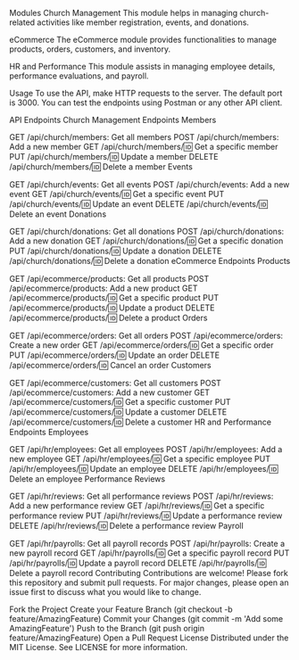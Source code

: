 Modules
Church Management
This module helps in managing church-related activities like member registration, events, and donations.

eCommerce
The eCommerce module provides functionalities to manage products, orders, customers, and inventory.

HR and Performance
This module assists in managing employee details, performance evaluations, and payroll.

Usage
To use the API, make HTTP requests to the server. The default port is 3000. You can test the endpoints using Postman or any other API client.

API Endpoints
Church Management Endpoints
Members

GET /api/church/members: Get all members
POST /api/church/members: Add a new member
GET /api/church/members/:id: Get a specific member
PUT /api/church/members/:id: Update a member
DELETE /api/church/members/:id: Delete a member
Events

GET /api/church/events: Get all events
POST /api/church/events: Add a new event
GET /api/church/events/:id: Get a specific event
PUT /api/church/events/:id: Update an event
DELETE /api/church/events/:id: Delete an event
Donations

GET /api/church/donations: Get all donations
POST /api/church/donations: Add a new donation
GET /api/church/donations/:id: Get a specific donation
PUT /api/church/donations/:id: Update a donation
DELETE /api/church/donations/:id: Delete a donation
eCommerce Endpoints
Products

GET /api/ecommerce/products: Get all products
POST /api/ecommerce/products: Add a new product
GET /api/ecommerce/products/:id: Get a specific product
PUT /api/ecommerce/products/:id: Update a product
DELETE /api/ecommerce/products/:id: Delete a product
Orders

GET /api/ecommerce/orders: Get all orders
POST /api/ecommerce/orders: Create a new order
GET /api/ecommerce/orders/:id: Get a specific order
PUT /api/ecommerce/orders/:id: Update an order
DELETE /api/ecommerce/orders/:id: Cancel an order
Customers

GET /api/ecommerce/customers: Get all customers
POST /api/ecommerce/customers: Add a new customer
GET /api/ecommerce/customers/:id: Get a specific customer
PUT /api/ecommerce/customers/:id: Update a customer
DELETE /api/ecommerce/customers/:id: Delete a customer
HR and Performance Endpoints
Employees

GET /api/hr/employees: Get all employees
POST /api/hr/employees: Add a new employee
GET /api/hr/employees/:id: Get a specific employee
PUT /api/hr/employees/:id: Update an employee
DELETE /api/hr/employees/:id: Delete an employee
Performance Reviews

GET /api/hr/reviews: Get all performance reviews
POST /api/hr/reviews: Add a new performance review
GET /api/hr/reviews/:id: Get a specific performance review
PUT /api/hr/reviews/:id: Update a performance review
DELETE /api/hr/reviews/:id: Delete a performance review
Payroll

GET /api/hr/payrolls: Get all payroll records
POST /api/hr/payrolls: Create a new payroll record
GET /api/hr/payrolls/:id: Get a specific payroll record
PUT /api/hr/payrolls/:id: Update a payroll record
DELETE /api/hr/payrolls/:id: Delete a payroll record
Contributing
Contributions are welcome! Please fork this repository and submit pull requests. For major changes, please open an issue first to discuss what you would like to change.

Fork the Project
Create your Feature Branch (git checkout -b feature/AmazingFeature)
Commit your Changes (git commit -m 'Add some AmazingFeature')
Push to the Branch (git push origin feature/AmazingFeature)
Open a Pull Request
License
Distributed under the MIT License. See LICENSE for more information.  
